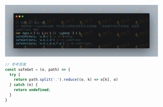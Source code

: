 ![image-20200527164622989](img\123.png)



```js
// 参考答案
const safeGet = (o, path) => {
  try {
    return path.split('.').reduce((o, k) => o[k], o)
  } catch (e) {
    return undefined;
  }
}
```

